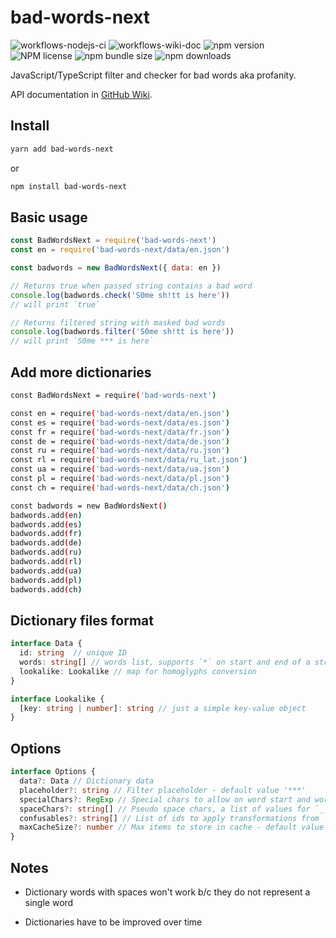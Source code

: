 # bad-words-next

![workflows-nodejs-ci](https://github.com/alexzel/bad-words-next/actions/workflows/node-ci.yml/badge.svg)
![workflows-wiki-doc](https://github.com/alexzel/bad-words-next/actions/workflows/wiki-doc.yml/badge.svg)
![npm version](https://img.shields.io/npm/v/bad-words-next)
![NPM license](https://img.shields.io/npm/l/bad-words-next)
![npm bundle size](https://img.shields.io/bundlephobia/minzip/bad-words-next)
![npm downloads](https://img.shields.io/npm/dm/bad-words-next)

JavaScript/TypeScript filter and checker for bad words aka profanity.

API documentation in [GitHub Wiki](https://github.com/alexzel/bad-words-next/wiki/BadWordsNext).

## Install

```sh
yarn add bad-words-next
```

or

```sh
npm install bad-words-next
```

## Basic usage

```js
const BadWordsNext = require('bad-words-next')
const en = require('bad-words-next/data/en.json')

const badwords = new BadWordsNext({ data: en })

// Returns true when passed string contains a bad word
console.log(badwords.check('S0me sh!tt is here'))
// will print `true`

// Returns filtered string with masked bad words
console.log(badwords.filter('S0me sh!tt is here'))
// will print `S0me *** is here`
```

## Add more dictionaries

```sh
const BadWordsNext = require('bad-words-next')

const en = require('bad-words-next/data/en.json')
const es = require('bad-words-next/data/es.json')
const fr = require('bad-words-next/data/fr.json')
const de = require('bad-words-next/data/de.json')
const ru = require('bad-words-next/data/ru.json')
const rl = require('bad-words-next/data/ru_lat.json')
const ua = require('bad-words-next/data/ua.json')
const pl = require('bad-words-next/data/pl.json')
const ch = require('bad-words-next/data/ch.json')

const badwords = new BadWordsNext()
badwords.add(en)
badwords.add(es)
badwords.add(fr)
badwords.add(de)
badwords.add(ru)
badwords.add(rl)
badwords.add(ua)
badwords.add(pl)
badwords.add(ch)
```

## Dictionary files format

```ts
interface Data {
  id: string  // unique ID
  words: string[] // words list, supports `*` on start and end of a string to indicate any characters, also `+` for one or more repeating characters, and `_` for special characters.
  lookalike: Lookalike // map for homoglyphs conversion
}

interface Lookalike {
  [key: string | number]: string // just a simple key-value object
}
```

## Options

```ts
interface Options {
  data?: Data // Dictionary data
  placeholder?: string // Filter placeholder - default value '***'
  specialChars?: RegExp // Special chars to allow on word start and word end - default value /\d|[!@#$%^&*()[\];:'",.?\-_=+~`|]|a|(?:the)|(?:el)|(?:la)/
  spaceChars?: string[] // Pseudo space chars, a list of values for `_` symbol in a dictionary word string - default value ['', '.', '-', ';', '|']
  confusables?: string[] // List of ids to apply transformations from `confusables` npm package - default ['en', 'es', 'de']
  maxCacheSize?: number // Max items to store in cache - default value 100
}
```

## Notes

- Dictionary words with spaces won't work b/c they do not represent a single word

- Dictionaries have to be improved over time
